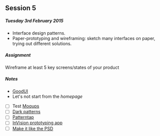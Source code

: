 ## Session 5	

##### Tuesday 3rd February 2015

* Interface design patterns.
* Paper-prototyping and wireframing: sketch many interfaces on paper, trying out different solutions.

##### Assignment

Wireframe at least 5 key screens/states of your product

##### Notes

* [GoodUI](http://goodui.org/)
* Let's not start from the *homepage*
* [ ] Test [Moqups](http://moqups.com)
* [ ] [Dark patterns](http://darkpatterns.org/)
* [ ] [Patterntap](http://patterntap.com/)
* [ ] [InVision prototyping app](http://www.invisionapp.com/)
* [ ] [Make it like the PSD](http://dangovan.com/make-it-like-the-psd/)